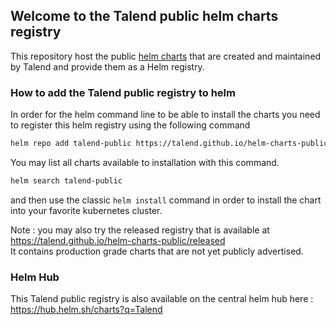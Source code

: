 ## Welcome to the Talend public helm charts registry

This repository host the public [helm charts](https://helm.sh/) that are created and maintained by Talend and provide them as a Helm registry.


### How to add the Talend public registry to helm

In order for the helm command line to be able to install the charts you need to register this helm registry using the following command

```bash
helm repo add talend-public https://talend.github.io/helm-charts-public/stable
```

You may list all charts available to installation with this command.
```bash
helm search talend-public
```

and then use the classic `helm install` command in order to install the chart into your favorite kubernetes cluster.

Note : you may also try the released registry that is available at https://talend.github.io/helm-charts-public/released  
It contains production grade charts that are not yet publicly advertised.

### Helm Hub
This Talend public registry is also available on the central helm hub here : https://hub.helm.sh/charts?q=Talend

